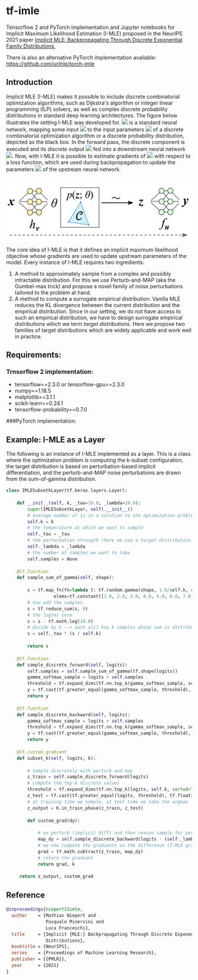 # tf-imle
Tensorflow 2 and PyTorch implementation and Jupyter notebooks for Implicit Maximum Likelihood Estimation (I-MLE) proposed in the NeurIPS 2021 paper [Implicit MLE: Backpropagating Through Discrete Exponential Family Distributions.](https://arxiv.org/abs/2106.01798)


There is also an alternative PyTorch implementation available: https://github.com/uclnlp/torch-imle

## Introduction

Implicit MLE (I-MLE) makes it possible to include discrete combinatorial optimization algorithms, such as Dijkstra's algorithm or integer linear programming (ILP) solvers, as well as complex discrete probability distributions in standard deep learning architectures. The figure below illustrates the setting I-MLE was developed for. <img src="https://render.githubusercontent.com/render/math?math=h_{\mathbf{v}}"> is a standard neural network, mapping some input <img src="https://render.githubusercontent.com/render/math?math=\mathbf{x}"> to the input parameters <img src="https://render.githubusercontent.com/render/math?math=\mathbf{\theta}"> of a discrete combinatorial optimization algorithm or a discrete probability distribution, depicted as the black box. In the forward pass, the discrete component is executed and its *discrete* output <img src="https://render.githubusercontent.com/render/math?math=\mathbf{z}"> fed into a downstream neural network <img src="https://render.githubusercontent.com/render/math?math=f_{\mathbf{u}}">. Now, with I-MLE it is possible to estimate gradients of <img src="https://render.githubusercontent.com/render/math?math=\mathbf{\theta}"> with respect to a loss function, which are used during backpropagation to update the parameters <img src="https://render.githubusercontent.com/render/math?math=\mathbf{v}"> of the upstream neural network.

![Illustration of the problem addressed by I-MLE](https://github.com/nec-research/tf-imle/blob/main/images/i-mle-figure1.PNG)

The core idea of I-MLE is that it defines an implicit maximum likelihood objective whose gradients are used to update upstream parameters of the model. Every instance of I-MLE requires two ingredients:
1. A method to approximately sample from a complex and possibly intractable distribution. For this we use Perturb-and-MAP (aka the Gumbel-max trick) and propose a novel family of noise perturbations tailored to the problem at hand.
2. A method to compute a surrogate empirical distribution: Vanilla MLE reduces the KL divergence between the current distribution and the empirical distribution. Since in our setting, we do not have access to such an empirical distribution, we have to design surrogate empirical distributions which we term *target distributions*. Here we propose two families of target distributions which are widely applicable and work well in practice.


## Requirements: 

### Trnsorflow 2 implementation:
* tensorflow==2.3.0 or tensorflow-gpu==2.3.0
* numpy==1.18.5
* matplotlib==3.1.1
* scikit-learn==0.24.1
* tensorflow-probability==0.7.0

###PyTorch implementation:


## Example: I-MLE as a Layer 

The following is an instance of I-MLE implemented as a layer. This is a class where the optimization problem is computing the k-subset configuration, the target distribution is based on perturbation-based implicit differentiation, and the perturb-and-MAP noise perturbations are drawn from the sum-of-gamma distribution.

```python
class IMLESubsetkLayer(tf.keras.layers.Layer):
    
    def __init__(self, k, _tau=10.0, _lambda=10.0):
        super(IMLESubsetkLayer, self).__init__()
        # average number of 1s in a solution to the optimization problem
        self.k = k
        # the temperature at which we want to sample
        self._tau = _tau
        # the perturbation strength (here we use a target distribution based on perturbation-based implicit differentiation
        self._lambda = _lambda  
        # the number of samples we want to take
        self.samples = None 
        
    @tf.function
    def sample_sum_of_gamma(self, shape):
        
        s = tf.map_fn(fn=lambda t: tf.random.gamma(shape, 1.0/self.k, self.k/t), 
                  elems=tf.constant([1.0, 2.0, 3.0, 4.0, 5.0, 6.0, 7.0, 8.0, 9.0, 10.0]))   
        # now add the samples
        s = tf.reduce_sum(s, 0)
        # the log(m) term
        s = s - tf.math.log(10.0)
        # divide by k --> each s[c] has k samples whose sum is distributed as Gumbel(0, 1)
        s = self._tau * (s / self.k)

        return s
    
    @tf.function
    def sample_discrete_forward(self, logits): 
        self.samples = self.sample_sum_of_gamma(tf.shape(logits))
        gamma_softmax_sample = logits + self.samples
        threshold = tf.expand_dims(tf.nn.top_k(gamma_softmax_sample, self.k, sorted=True)[0][:,-1], -1)
        y = tf.cast(tf.greater_equal(gamma_softmax_sample, threshold), tf.float32)
        return y
    
    @tf.function
    def sample_discrete_backward(self, logits):     
        gamma_softmax_sample = logits + self.samples
        threshold = tf.expand_dims(tf.nn.top_k(gamma_softmax_sample, self.k, sorted=True)[0][:,-1], -1)
        y = tf.cast(tf.greater_equal(gamma_softmax_sample, threshold), tf.float32)
        return y
    
    @tf.custom_gradient
    def subset_k(self, logits, k):

        # sample discretely with perturb and map
        z_train = self.sample_discrete_forward(logits)
        # compute the top-k discrete values
        threshold = tf.expand_dims(tf.nn.top_k(logits, self.k, sorted=True)[0][:,-1], -1)
        z_test = tf.cast(tf.greater_equal(logits, threshold), tf.float32)
        # at training time we sample, at test time we take the argmax
        z_output = K.in_train_phase(z_train, z_test)
        
        def custom_grad(dy):

            # we perturb (implicit diff) and then resuse sample for perturb and MAP
            map_dy = self.sample_discrete_backward(logits - (self._lambda*dy))
            # we now compute the gradients as the difference (I-MLE gradients)
            grad = tf.math.subtract(z_train, map_dy)
            # return the gradient            
            return grad, k

     return z_output, custom_grad
  ```


## Reference

```bibtex
@inproceedings{niepert21imle,
  author    = {Mathias Niepert and
               Pasquale Minervini and
               Luca Franceschi},
  title     = {Implicit {MLE:} Backpropagating Through Discrete Exponential Family
               Distributions},
  booktitle = {NeurIPS},
  series    = {Proceedings of Machine Learning Research},
  publisher = {{PMLR}},
  year      = {2021}
}
```
